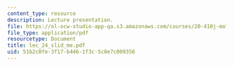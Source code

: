 ```yaml
---
content_type: resource
description: Lecture presentation.
file: https://ol-ocw-studio-app-qa.s3.amazonaws.com/courses/20-410j-molecular-cellular-and-tissue-biomechanics-be-410j-spring-2003/51b2c0fe3f17b4461f3c5c0e7c009356_lec_24_slid_me.pdf
file_type: application/pdf
resourcetype: Document
title: lec_24_slid_me.pdf
uid: 51b2c0fe-3f17-b446-1f3c-5c0e7c009356
---
```

